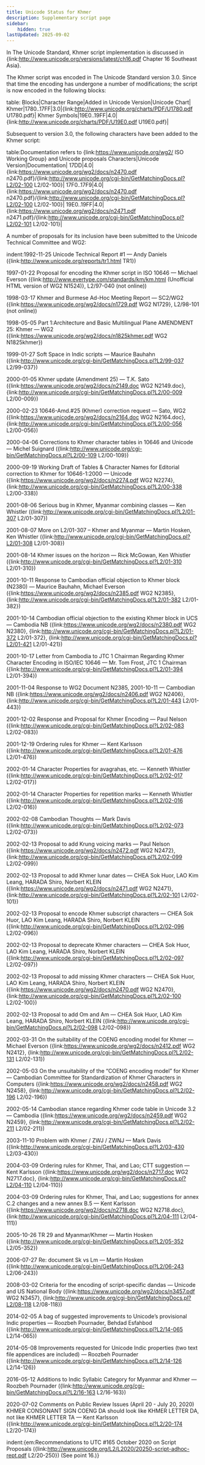 ```yaml
---
title: Unicode Status for Khmer
description: Supplementary script page
sidebar:
    hidden: true
lastUpdated: 2025-09-02
---
```


In The Unicode Standard, Khmer script implementation is discussed in {link:http://www.unicode.org/versions/latest/ch16.pdf Chapter 16 Southeast Asia}.

[comment]: # (end of intro)

[comment]: # (start of blocks)

The Khmer script was encoded in The Unicode Standard version 3.0. Since that time the encoding has undergone a number of modifications; the script is now encoded in the following blocks:

table:
Blocks|Character Range|Added in Unicode Version|Unicode Chart|
Khmer|1780..17FF|3.0|{link:http://www.unicode.org/charts/PDF/U1780.pdf U1780.pdf}|
Khmer Symbols|19E0..19FF|4.0|{link:http://www.unicode.org/charts/PDF/U19E0.pdf U19E0.pdf}|

[comment]: # (end of blocks)

[comment]: # (start of chars)

Subsequent to version 3.0, the following characters have been added to the Khmer script:

table:Documentation refers to {link:https://www.unicode.org/wg2/ ISO Working Group} and Unicode proposals
Characters|Unicode Version|Documentation|
17DD|4.0|{link:https://www.unicode.org/wg2/docs/n2470.pdf n2470.pdf}/{link:http://www.unicode.org/cgi-bin/GetMatchingDocs.pl?L2/02-100 L2/02-100}|
17F0..17F9|4.0|{link:https://www.unicode.org/wg2/docs/n2470.pdf n2470.pdf}/{link:http://www.unicode.org/cgi-bin/GetMatchingDocs.pl?L2/02-100 L2/02-100}|
19E0..19FF|4.0|{link:https://www.unicode.org/wg2/docs/n2471.pdf n2471.pdf}/{link:http://www.unicode.org/cgi-bin/GetMatchingDocs.pl?L2/02-101 L2/02-101}|

[comment]: # (end of chars)

[comment]: # (start of rest)

A number of proposals for its inclusion have been submitted to the Unicode Technical Committee and WG2:

indent:1992-11-25 Unicode Technical Report #1 — Andy Daniels ({link:http://www.unicode.org/reports/tr1.html TR1})         

1997-01-22 Proposal for encoding the Khmer script in ISO 10646 — Michael Everson ({link:http://www.evertype.com/standards/km/km.html (Unofficial HTML version of WG2 N1524)}, L2/97-040  (not online))

1998-03-17 Khmer and Burmese Ad-Hoc Meeting Report — SC2/WG2 ({link:https://www.unicode.org/wg2/docs/n1729.pdf WG2 N1729}, L2/98-101 (not online))

1998-05-05 Part 1:Architecture and Basic Multilingual Plane AMENDMENT 25: Khmer — WG2 ({link:https://www.unicode.org/wg2/docs/n1825khmer.pdf WG2 N1825khmer})

1999-01-27 Soft Space in Indic scripts — Maurice Bauhahn ({link:http://www.unicode.org/cgi-bin/GetMatchingDocs.pl?L2/99-037 L2/99-037})

2000-01-05 Khmer update (Amendment 25) — T.K. Sato ({link:https://www.unicode.org/wg2/docs/n2149.doc WG2 N2149.doc}, {link:http://www.unicode.org/cgi-bin/GetMatchingDocs.pl?L2/00-009 L2/00-009})

2000-02-23 10646-Amd.#25 (Khmer) correction request — Sato,  WG2 ({link:https://www.unicode.org/wg2/docs/n2164.doc WG2 N2164.doc}, {link:http://www.unicode.org/cgi-bin/GetMatchingDocs.pl?L2/00-056 L2/00-056})

2000-04-06 Corrections to Khmer character tables in 10646 and Unicode — Michel Suignard ({link:http://www.unicode.org/cgi-bin/GetMatchingDocs.pl?L2/00-109 L2/00-109})

2000-09-19 Working Draft of Tables & Character Names for Editorial correction to Khmer for 10646-1:2000 — Unicode ({link:https://www.unicode.org/wg2/docs/n2274.pdf WG2 N2274}, {link:http://www.unicode.org/cgi-bin/GetMatchingDocs.pl?L2/00-338 L2/00-338})

2001-08-06 Serious bug in Khmer, Myanmar combining classes — Ken Whistler ({link:http://www.unicode.org/cgi-bin/GetMatchingDocs.pl?L2/01-307 L2/01-307})

2001-08-07 More on L2/01-307 – Khmer and Myanmar — Martin Hosken, Ken Whistler ({link:http://www.unicode.org/cgi-bin/GetMatchingDocs.pl?L2/01-308 L2/01-308})

2001-08-14 Khmer issues on the horizon — Rick McGowan, Ken Whistler ({link:http://www.unicode.org/cgi-bin/GetMatchingDocs.pl?L2/01-310 L2/01-310})

2001-10-11 Response to Cambodian official objection to Khmer block (N2380) — Maurice Bauhahn, Michael Everson ({link:https://www.unicode.org/wg2/docs/n2385.pdf WG2 N2385}, {link:http://www.unicode.org/cgi-bin/GetMatchingDocs.pl?L2/01-382 L2/01-382})

2001-10-14 Cambodian official objection to the existing Khmer block in UCS — Cambodia NB ({link:https://www.unicode.org/wg2/docs/n2380.pdf WG2 N2380}, {link:http://www.unicode.org/cgi-bin/GetMatchingDocs.pl?L2/01-372 L2/01-372}, {link:http://www.unicode.org/cgi-bin/GetMatchingDocs.pl?L2/01-421 L2/01-421})

2001-10-17 Letter from Cambodia to JTC 1 Chairman Regarding Khmer Character Encoding in ISO/IEC 10646 — Mr. Tom Frost, JTC 1 Chairman ({link:http://www.unicode.org/cgi-bin/GetMatchingDocs.pl?L2/01-394 L2/01-394})

2001-11-04 Response to WG2 Document N2385, 2001-10-11 — Cambodian NB      ({link:https://www.unicode.org/wg2/docs/n2406.pdf WG2 N2406}, {link:http://www.unicode.org/cgi-bin/GetMatchingDocs.pl?L2/01-443 L2/01-443})

2001-12-02 Response and Proposal for Khmer Encoding — Paul Nelson ({link:http://www.unicode.org/cgi-bin/GetMatchingDocs.pl?L2/02-083 L2/02-083})

2001-12-19 Ordering rules for Khmer — Kent Karlsson ({link:http://www.unicode.org/cgi-bin/GetMatchingDocs.pl?L2/01-476 L2/01-476})

2002-01-14 Character Properties for avagrahas, etc. — Kenneth Whistler ({link:http://www.unicode.org/cgi-bin/GetMatchingDocs.pl?L2/02-017 L2/02-017})

2002-01-14 Character Properties for repetition marks — Kenneth Whistler ({link:http://www.unicode.org/cgi-bin/GetMatchingDocs.pl?L2/02-016 L2/02-016})

2002-02-08 Cambodian Thoughts — Mark Davis ({link:http://www.unicode.org/cgi-bin/GetMatchingDocs.pl?L2/02-073 L2/02-073})

2002-02-13 Proposal to add Krung voicing marks — Paul Nelson ({link:https://www.unicode.org/wg2/docs/n2472.pdf WG2 N2472}, {link:http://www.unicode.org/cgi-bin/GetMatchingDocs.pl?L2/02-099 L2/02-099})

2002-02-13 Proposal to add Khmer lunar dates — CHEA Sok Huor, LAO Kim Leang, HARADA Shiro, Norbert KLEIN ({link:https://www.unicode.org/wg2/docs/n2471.pdf WG2 N2471}, {link:http://www.unicode.org/cgi-bin/GetMatchingDocs.pl?L2/02-101 L2/02-101})

2002-02-13 Proposal to encode Khmer subscript characters — CHEA Sok Huor, LAO Kim Leang, HARADA Shiro, Norbert KLEIN ({link:http://www.unicode.org/cgi-bin/GetMatchingDocs.pl?L2/02-096 L2/02-096})

2002-02-13 Proposal to deprecate Khmer characters — CHEA Sok Huor, LAO Kim Leang, HARADA Shiro, Norbert KLEIN ({link:http://www.unicode.org/cgi-bin/GetMatchingDocs.pl?L2/02-097 L2/02-097})

2002-02-13 Proposal to add missing Khmer characters — CHEA Sok Huor, LAO Kim Leang, HARADA Shiro, Norbert KLEIN ({link:https://www.unicode.org/wg2/docs/n2470.pdf WG2 N2470}, {link:http://www.unicode.org/cgi-bin/GetMatchingDocs.pl?L2/02-100 L2/02-100})

2002-02-13 Proposal to add Om and Am — CHEA Sok Huor, LAO Kim Leang, HARADA Shiro, Norbert KLEIN ({link:http://www.unicode.org/cgi-bin/GetMatchingDocs.pl?L2/02-098 L2/02-098})

2002-03-31 On the suitability of the COENG encoding model for Khmer — Michael Everson ({link:https://www.unicode.org/wg2/docs/n2412.pdf WG2 N2412}, {link:http://www.unicode.org/cgi-bin/GetMatchingDocs.pl?L2/02-131 L2/02-131})

2002-05-03 On the unsuitability of the “COENG encoding model” for Khmer — Cambodian Committee for Standardization of Khmer Characters in Computers ({link:https://www.unicode.org/wg2/docs/n2458.pdf WG2 N2458}, {link:http://www.unicode.org/cgi-bin/GetMatchingDocs.pl?L2/02-196 L2/02-196})

2002-05-14 Cambodian stance regarding Khmer code table in Unicode 3.2 — Cambodia ({link:https://www.unicode.org/wg2/docs/n2459.pdf WG2 N2459}, {link:http://www.unicode.org/cgi-bin/GetMatchingDocs.pl?L2/02-211 L2/02-211})

2003-11-10 Problem with Khmer / ZWJ / ZWNJ — Mark Davis ({link:http://www.unicode.org/cgi-bin/GetMatchingDocs.pl?L2/03-430 L2/03-430})

2004-03-09 Ordering rules for Khmer, Thai, and Lao; CTT suggestion — Kent Karlsson ({link:https://www.unicode.org/wg2/docs/n2717.doc WG2 N2717.doc}, {link:http://www.unicode.org/cgi-bin/GetMatchingDocs.pl?L2/04-110 L2/04-110})

2004-03-09 Ordering rules for Khmer, Thai, and Lao; suggestions for annex C.2 changes and a new annex B.5 — Kent Karlsson         ({link:https://www.unicode.org/wg2/docs/n2718.doc WG2 N2718.doc}, {link:http://www.unicode.org/cgi-bin/GetMatchingDocs.pl?L2/04-111 L2/04-111})

2005-10-26 TR 29 and Myanmar/Khmer — Martin Hosken ({link:http://www.unicode.org/cgi-bin/GetMatchingDocs.pl?L2/05-352 L2/05-352})

2006-07-27 Re: document Sk vs Lm  — Martin Hosken ({link:http://www.unicode.org/cgi-bin/GetMatchingDocs.pl?L2/06-243 L2/06-243})

2008-03-02 Criteria for the encoding of script-specific dandas — Unicode and US National Body ({link:https://www.unicode.org/wg2/docs/n3457.pdf WG2 N3457}, {link:http://www.unicode.org/cgi-bin/GetMatchingDocs.pl?L2/08-118 L2/08-118})

2014-02-05 A bag of suggested improvements to Unicode’s provisional Indic properties — Roozbeh Pournader, Behdad Esfahbod ({link:http://www.unicode.org/cgi-bin/GetMatchingDocs.pl?L2/14-065 L2/14-065})

2014-05-08 Improvements requested for Unicode Indic properties (two text file appendices are included) — Roozbeh Pournader ({link:http://www.unicode.org/cgi-bin/GetMatchingDocs.pl?L2/14-126 L2/14-126})

2016-05-12 Additions to Indic Syllabic Category for Myanmar and Khmer — Roozbeh Pournader ({link:http://www.unicode.org/cgi-bin/GetMatchingDocs.pl?L2/16-163 L2/16-163})

2020-07-02 Comments on Public Review Issues (April 20 - July 20, 2020) KHMER CONSONANT SIGN COENG DA should look like KHMER LETTER DA, not like KHMER LETTER TA  — Kent Karlsson  ({link:http://www.unicode.org/cgi-bin/GetMatchingDocs.pl?L2/20-174 L2/20-174})

indent:{em:Recommendations to UTC #165 October 2020 on Script Proposals ({link:http://www.unicode.org/L2/L2020/20250-script-adhoc-rept.pdf L2/20-250}) (See point 16.)}
